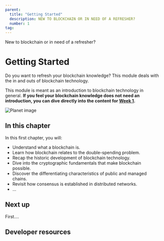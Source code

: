 ```yaml
---
parent:
  title: "Getting Started"
  description: NEW TO BLOCKCHAIN OR IN NEED OF A REFRESHER?
  number: 1
tag:
---
```


<div class="tm-overline tm-rf-1 tm-lh-title tm-medium tm-muted">New to blockchain or in need of a refresher?</div>
<h1 class="mt-4 mb-6">Getting Started</h1>

Do you want to refresh your blockchain knowledge? This module deals with the in and outs of blockchain technology.

This module is meant as an introduction to blockchain technology in general. **If you feel your blockchain knowledge does not need an introduction, you can dive directly into the content for [Week 1](TODO).**

![Planet image](/planets-large.svg)

## In this chapter

<HighlightBox type="learning">

In this first chapter, you will:

* Understand what a blockchain is.
* Learn how blockchain relates to the double-spending problem.
* Recap the historic development of blockchain technology.
* Dive into the cryptographic fundamentals that make blockchain possible.
* Discover the differentiating characteristics of public and managed chains.
* Revisit how consensus is established in distributed networks.
* ...

</HighlightBox>

## Next up

First....

## Developer resources

<div v-for="resource in $themeConfig.resources">
  <Resource
    :title="resource.title"
    :description="resource.description"
    :links="resource.links"
    :image="resource.image"
    :large="true"
  />
  <br/>
</div>
